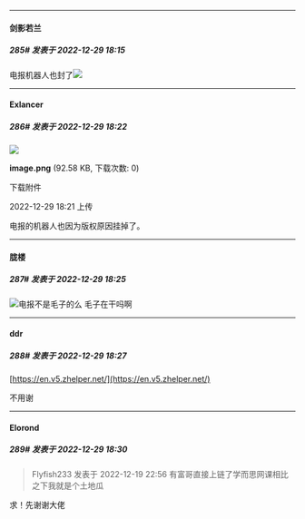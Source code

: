

*****

####  剑影若兰  
##### 285#       发表于 2022-12-29 18:15

电报机器人也封了<img src="https://static.saraba1st.com/image/smiley/face2017/004.gif" referrerpolicy="no-referrer">



*****

####  Exlancer  
##### 286#       发表于 2022-12-29 18:22

<img src="https://img.saraba1st.com/forum/202212/29/182103bx9y3crkrn9nxhyc.png" referrerpolicy="no-referrer">

<strong>image.png</strong> (92.58 KB, 下载次数: 0)

下载附件

2022-12-29 18:21 上传

电报的机器人也因为版权原因挂掉了。

*****

####  胧楼  
##### 287#       发表于 2022-12-29 18:25

<img src="https://static.saraba1st.com/image/smiley/face2017/001.png" referrerpolicy="no-referrer">电报不是毛子的么 毛子在干吗啊

*****

####  ddr  
##### 288#       发表于 2022-12-29 18:27

[https://en.v5.zhelper.net/](https://en.v5.zhelper.net/)

不用谢

*****

####  Elorond  
##### 289#       发表于 2022-12-29 18:30

<blockquote>Flyfish233 发表于 2022-12-19 22:56
有富哥直接上链了学而思网课相比之下我就是个土地瓜</blockquote>
求！先谢谢大佬


